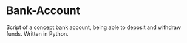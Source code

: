 # Bank-Account
Script of a concept bank account, being able to deposit and withdraw funds. Written in Python.
